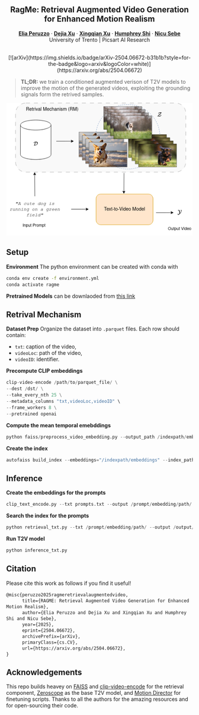 <p align="center">

  <h2 align="center">RagMe: Retrieval Augmented Video Generation for Enhanced Motion Realism </h2>
<p align="center">
  <p align="center">
    <a href="https://helia95.github.io/"><strong>Elia Peruzzo</strong></a>
    ·
    <a href="https://ir1d.github.io/"><strong>Dejia Xu</strong></a>
    ·
    <a href="https://xingqian2018.github.io/"><strong>Xingqian Xu</strong></a>
    ·
    <a href="https://www.humphreyshi.com/"><strong>Humphrey Shi</strong></a>
    ·
    <a href="https://disi.unitn.it/~sebe/"><strong>Nicu Sebe</strong></a>
    <br>
    University of Trento | Picsart AI Research
    <br>
    <br>

  <p align="center">
    [![arXiv](https://img.shields.io/badge/arXiv-2504.06672-b31b1b?style=for-the-badge&logo=arxiv&logoColor=white)](https://arxiv.org/abs/2504.06672)
  </p>
  
  </p>

>**TL;DR:** we train a conditioned augmented verison of T2V models to improve the motion of the generated videos, exploiting the grounding signals form the retrived samples.  


<p align="center">
  <img src="assets/method.png"/>
</p>

## Setup
**Environment** The python environment can be created with conda with
```bash
conda env create -f environment.yml
conda activate ragme
```

**Pretrained Models** can be downlaoded from [this link](https://drive.google.com/drive/folders/1cAWE8VzOifINQyBK12o-EorDk7QzLWyZ?usp=drive_link)




## Retrival Mechanism
**Dataset Prep**
Organize the dataset into `.parquet` files. Each row should contain:
- `txt`: caption of the video, 
- `videoLoc`: path of the video, 
- `videoID`: identifier.

**Precompute CLIP embeddings**
```python
clip-video-encode /path/to/parquet_file/ \
--dest /dst/ \
--take_every_nth 25 \
--metadata_columns "txt,videoLoc,videoID" \
--frame_workers 8 \
--pretrained openai
```

**Compute the mean temporal emebddings**

```python
python faiss/preprocess_video_embedding.py --output_path /indexpath/embeddings
```

**Create the index**
```python 
autofaiss build_index --embeddings="/indexpath/embeddings" --index_path="/indexpath/index/knn.index" 
```

## Inference

**Create the embeddings for the prompts**
```python
clip_text_encode.py --txt prompts.txt --output /prompt/embedding/path/
```

**Search the index for the prompts**
```python
python retrieval_txt.py --txt /prompt/embedding/path/ --output /output/path/
```

**Run T2V model**
```python
python inference_txt.py
```

## Citation
Please cite this work as follows if you find it useful!

```
@misc{peruzzo2025ragmeretrievalaugmentedvideo,
      title={RAGME: Retrieval Augmented Video Generation for Enhanced Motion Realism}, 
      author={Elia Peruzzo and Dejia Xu and Xingqian Xu and Humphrey Shi and Nicu Sebe},
      year={2025},
      eprint={2504.06672},
      archivePrefix={arXiv},
      primaryClass={cs.CV},
      url={https://arxiv.org/abs/2504.06672}, 
}
```

## Acknowledgements
This repo builds heavey on [FAISS](https://github.com/facebookresearch/faiss) and [clip-video-encode](https://github.com/iejMac/clip-video-encode) for the retrieval component, [Zeroscope](https://huggingface.co/cerspense/zeroscope_v2_576w) as the base T2V model, and [Motion Director](https://github.com/showlab/MotionDirector) for finetuning scripts. Thanks to all the authors for the amazing resources and for open-sourcing their code.
